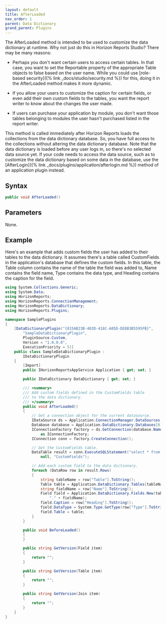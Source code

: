 ```yaml
---
layout: default
title: AfterLoaded
nav_order: 1
parent: Data Dictionary
grand_parent: Plugins
---
```


The AfterLoaded method is intended to be used to customize the data dictionary at runtime. Why not just do this in Horizon Reports Studio? There may be many reasons:

* Perhaps you don't want certain users to access certain tables. In that case, you want to set the Reportable property of the appropriate Table objects to false based on the user name. While you could use [role-based security]({% link _docs/studio/security.md %}) for this, doing it in the AfterLoaded method makes it more dynamic.

* If you allow your users to customize the caption for certain fields, or even add their own custom fields to the tables, you want the report writer to know about the changes the user made.

* If users can purchase your application by module, you don't want those tables belonging to modules the user hasn't purchased listed in the report writer.

This method is called immediately after Horizon Reports loads the collections from the data dictionary database. So, you have full access to the collections without altering the data dictionary database. Note that the data dictionary is loaded before any user logs in, so there's no selected data source yet. If your code needs to access the data source, such as to customize the data dictionary based on some data in the database, use the [AfterLogin]({% link _docs/plugins/application/afterlogin.md %}) method of an application plugin instead.

## Syntax
```csharp
public void AfterLoaded()
```

## Parameters
None.

## Example
Here's an example that adds custom fields the user has added to their tables to the data dictionary. It assumes there's a table called CustomFields in the application's database that defines the custom fields. In this table, the Table column contains the name of the table the field was added to, Name contains the field name, Type contains the data type, and Heading contains the caption for the field.

```csharp
using System.Collections.Generic;
using System.Data;
using HorizonReports;
using HorizonReports.ConnectionManagement;
using HorizonReports.DataDictionary;
using HorizonReports.Plugins;

namespace SamplePlugins
{
    [DataDictionaryPlugin("{815AB23B-403D-418C-A85D-DE8B3B5595FB}",
        "SampleDataDictionaryPlugin",
        PluginSource.Custom,
        Version = "1.0.0.0",
        ExecutionPriority = 5)]
    public class SampleDataDictionaryPlugin :
        IDataDictionaryPlugin
    {
        [Import]
        public IHorizonReportsAppService Application { get; set; }

        public IDataDictionary DataDictionary { get; set; }

        /// <summary>
        /// Add custom fields defined in the CustomFields table
        /// to the data dictionary.
        /// </summary>
        public void AfterLoaded()
        {
            // Get a connection object for the current datasource.
            IDataSource ds = Application.ConnectionManager.DataSources.CurrentDatasource;
            Database database = Application.DataDictionary.Databases[0];
            IConnectionFactory factory = ds.GetConnection(database.Name)
                as IConnectionFactory;
            IConnection conn = factory.CreateConnection();

            // Get the CustomFields table.
            DataTable result = conn.ExecuteSQLStatement("select * from CustomFields",
                null, "CustomFields");

            // Add each custom field to the data dictionary.
            foreach (DataRow row in result.Rows)
            {
                string tableName = row["Table"].ToString();
                Table table = Application.DataDictionary.Tables[tableName];
                string fieldName = row["Name"].ToString();
                Field field = Application.DataDictionary.Fields.New(tableName +
                    "." + fieldName);
                field.Caption = row["Heading"].ToString();
                field.DataType = System.Type.GetType(row["Type"].ToString());
                field.Table = table;
            }
        }

        public void BeforeLoaded()
        {
        }

        public string GetVersion(Field item)
        {
            return "";
        }

        public string GetVersion(Table item)
        {
            return "";
        }

        public string GetVersion(Join item)
        {
            return "";
        }
    }
}
```
